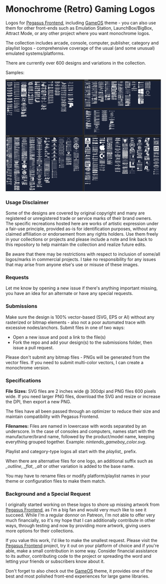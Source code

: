# Monochrome (Retro) Gaming Logos

Logos for [Pegasus Frontend](https://pegasus-frontend.org/), including [GameOS](https://github.com/PlayingKarrde/gameOS) theme - you can also use them for other  front-ends such as Emulation Station, LaunchBox/BigBox, Attract Mode, or any other project where you want monochrome logos.

The collection includes arcade, console, computer, publisher, category and playlist logos - comprehensive coverage of the usual (and some unusual) emulated systems/platforms. 

There are currently over 600 designs and variations in the collection.

Samples:

![sample of logos](https://github.com/HVR88/Monochrome-Gaming-Logos/blob/main/logo_samples.jpg)

### Usage Disclaimer

Some of the designs are covered by original copyright and many are registered or unregistered trade or service marks of their brand owners. The specific recreations hosted here are works of artistic expression under a fair-use principle, provided as-is for identification purposes, without any claimed affiliation or endorsement from any rights holders. Use them freely in your collections or projects and please include a note and link back to this repository to help maintain the collection and realize future edits.

Be aware that there may be restrictions with respect to inclusion of some/all logos/marks in commercial projects. I take no responsibility for any issues that may arise from anyone else's use or misuse of these images. 

### Requests

Let me know by opening a new issue if there's anything important missing, you have an idea for an alternate or have any special requests.

### Submissions

Make sure the design is 100% vector-based (SVG, EPS or AI) without any rasterized or bitmap elements - also not a poor automated trace with excessive nodes/anchors. Submit files in one of two ways:
- Open a new issue and post a link to the file(s)
- Fork the repo and add your design(s) to the submissions folder, then issue a pull request.

Please don't submit any bitmap files - PNGs will be generated from the vector files. If you need to submit multi-color vectors, I can create a monochrome version.

### Specifications

**File Sizes:** SVG files are 2 inches wide @ 300dpi and PNG files 600 pixels wide. If you need larger PNG files, download the SVG and resize or increase the DPI, then export a new PNG.

The files have all been passed through an optimizer to reduce their size and maintain compatibility with Pegasus Frontend.

**Filenames:** Files are named in lowercase with words separated by an underscore. In the case of consoles and computers, names start with the manufacturer/brand name, followed by the product/model name, keeping everything grouped together. Example: *nintendo_gameboy_color.svg*. 

Playlist and category-type logos all start with the *playlist_* prefix.

When there are alternative files for one logo, an additional suffix such as *_outline*, *_flat*, *_alt* or other variation is added to the base name.

You may have to rename files or modify platform/playlist names in your theme or configuration files to make them match.

### Background and a Special Request

I originally started working on these logos to shore up missing artwork from [Pegasus Frontend](https://pegasus-frontend.org/), as I'm a big fan and would very much like to see it succeed. While I'm a regular donnor on Patreon, I'm not able to offer very much financially, so it's my hope that I can additionally contribute in other ways, through testing and now by providing more artwork, giving users more options for their collections.

If you value this work, I'd like to make the smallest request. Please visit the [Pegasus Frontend](https://pegasus-frontend.org/) project, try it out on your platform of choice and if you're able, make a small contribution in some way. Consider financial assistance to its author, contributing code to the project or spreading the word and letting your friends or subscribers know about it. 

Don't forget to also check out the [GameOS](https://github.com/PlayingKarrde/gameOS) theme, it provides one of the best and most polished front-end experiences for large game libraries.
